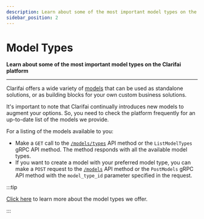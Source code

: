 ```yaml
---
description: Learn about some of the most important model types on the Clarifai platform.
sidebar_position: 2
---
```


# Model Types

**Learn about some of the most important model types on the Clarifai platform**
<hr />

Clarifai offers a wide variety of [models](https://clarifai.com/explore) that can be used as standalone solutions, or as building blocks for your own custom business solutions.

It's important to note that Clarifai continually introduces new models to augment your options. So, you need to check the platform frequently for an up-to-date list of the models we provide.

For a listing of the models available to you:

* Make a `GET` call to the [`/models/types`](https://docs.clarifai.com/api-guide/model/create-get-update-and-delete/#list-model-types) API method or the `ListModelTypes` gRPC API method. The method responds with all the available model types.
* If you want to create a model with your preferred model type, you can make a `POST` request to the [`/models`](https://docs.clarifai.com/api-guide/model/create-get-update-and-delete/#create-a-model) API method or the `PostModels` gRPC API method with the `model_type_id` parameter specified in the request. 

:::tip

[Click here](https://docs.clarifai.com/portal-guide/model/model-types/) to learn more about the model types we offer.

:::
